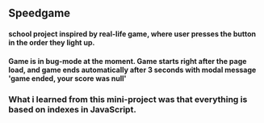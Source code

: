 ## Speedgame
#### school project inspired by real-life game, where user presses the button in the order they light up.
#### Game is in bug-mode at the moment. Game starts right after the page load, and game ends automatically after 3 seconds with modal message 'game ended, your score was null'

### What i learned from this mini-project was that everything is based on indexes in JavaScript.
